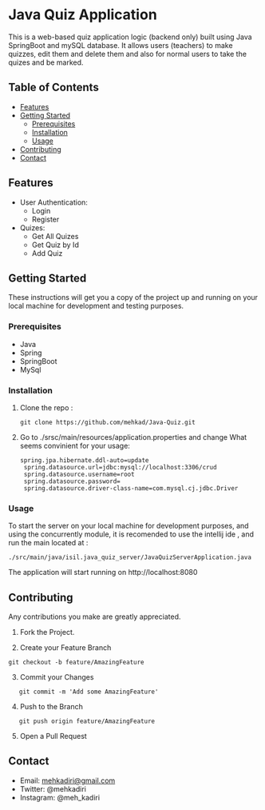 # Java Quiz Application

This is a web-based quiz application logic (backend only) built using Java SpringBoot and mySQL database. It allows users (teachers) to make quizzes, edit them and delete them and also for normal users to take the quizes and be marked.

## Table of Contents

- [Features](#features)
- [Getting Started](#getting-started)
    - [Prerequisites](#prerequisites)
    - [Installation](#installation)
    - [Usage](#usage)
- [Contributing](#contributing)
- [Contact](#contact)

## Features

- User Authentication: 
    - Login
    - Register
- Quizes:
    - Get All Quizes
    - Get Quiz by Id
    - Add Quiz

## Getting Started

These instructions will get you a copy of the project up and running on your local machine for development and testing purposes.

### Prerequisites

- Java
- Spring
- SpringBoot
- MySql

### Installation

1. Clone the repo :

   ```
   git clone https://github.com/mehkad/Java-Quiz.git
   ```

2. Go to ./srsc/main/resources/application.properties and change What seems convinient for your usage:

   ```
   spring.jpa.hibernate.ddl-auto=update
    spring.datasource.url=jdbc:mysql://localhost:3306/crud
    spring.datasource.username=root
    spring.datasource.password=
    spring.datasource.driver-class-name=com.mysql.cj.jdbc.Driver
   ```

### Usage

To start the server on your local machine for development purposes, and using the concurrently module, it is recomended to use the intellij ide , and run the main located at :
    
    ./src/main/java/isil.java_quiz_server/JavaQuizServerApplication.java

The application will start running on http://localhost:8080

## Contributing

Any contributions you make are greatly appreciated.

1. Fork the Project.

2. Create your Feature Branch

```
git checkout -b feature/AmazingFeature
```

3. Commit your Changes

```
   git commit -m 'Add some AmazingFeature'
```

4. Push to the Branch

```
   git push origin feature/AmazingFeature
```

5. Open a Pull Request

## Contact

- Email: mehkadiri@gmail.com
- Twitter: @mehkadiri
- Instagram: @meh_kadiri